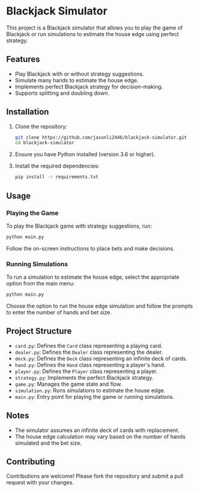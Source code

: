 # Blackjack Simulator

This project is a Blackjack simulator that allows you to play the game of Blackjack or run simulations to estimate the house edge using perfect strategy.

## Features

- Play Blackjack with or without strategy suggestions.
- Simulate many hands to estimate the house edge.
- Implements perfect Blackjack strategy for decision-making.
- Supports splitting and doubling down.

## Installation

1. Clone the repository:

   ```sh
   git clone https://github.com/jasonli2446/blackjack-simulator.git
   cd blackjack-simulator
   ```

2. Ensure you have Python installed (version 3.6 or higher).

3. Install the required dependencies:

   ```sh
   pip install -r requirements.txt
   ```

## Usage

### Playing the Game

To play the Blackjack game with strategy suggestions, run:

```sh
python main.py
```

Follow the on-screen instructions to place bets and make decisions.

### Running Simulations

To run a simulation to estimate the house edge, select the appropriate option from the main menu:

```sh
python main.py
```

Choose the option to run the house edge simulation and follow the prompts to enter the number of hands and bet size.

## Project Structure

- `card.py`: Defines the `Card` class representing a playing card.
- `dealer.py`: Defines the `Dealer` class representing the dealer.
- `deck.py`: Defines the `Deck` class representing an infinite deck of cards.
- `hand.py`: Defines the `Hand` class representing a player's hand.
- `player.py`: Defines the `Player` class representing a player.
- `strategy.py`: Implements the perfect Blackjack strategy.
- `game.py`: Manages the game state and flow.
- `simulation.py`: Runs simulations to estimate the house edge.
- `main.py`: Entry point for playing the game or running simulations.

## Notes

- The simulator assumes an infinite deck of cards with replacement.
- The house edge calculation may vary based on the number of hands simulated and the bet size.

## Contributing

Contributions are welcome! Please fork the repository and submit a pull request with your changes.
